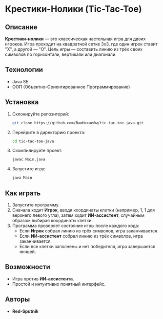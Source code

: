 # Крестики-Нолики (Tic-Tac-Toe)

## Описание
**Крестики-нолики** — это классическая настольная игра для двоих игроков. Игра проходит на квадратной сетке 3x3, где один игрок ставит "X", а другой — "O". Цель игры — составить линию из трёх своих символов по горизонтали, вертикали или диагонали.

## Технологии
- Java SE
- ООП (Объектно-Ориентированное Программирование)

## Установка
1. Склонируйте репозиторий:
   ```bash
   git clone https://github.com/ВашНикнейм/tic-tac-toe-java.git
   ```

2. Перейдите в директорию проекта:
   ```bash
   cd tic-tac-toe-java
   ```

3. Скомпилируйте проект:
   ```bash
   javac Main.java
   ```

4. Запустите игру:
   ```bash
   java Main
   ```

## Как играть
1. Запустите программу.
2. Сначала ходит **Игрок**, вводя координаты клетки (например, 1, 1 для верхнего левого угла), затем ходит **ИИ-ассистент**, случайным образом выбирая координаты клетки.
3. Программа проверяет состояние игры после каждого хода:
   - Если **Игрок** собрал линию из трёх символов, игра заканчивается.
   - Если **ИИ-ассистент** собрал линию из трёх символов, игра заканчивается.
   - Если все клетки заполнены и нет победителя, игра завершается ничьей.

## Возможности
- Игра против **ИИ-ассистента**.
- Простой и интуитивно понятный интерфейс.

## Авторы
- **Red-Sputnik**
